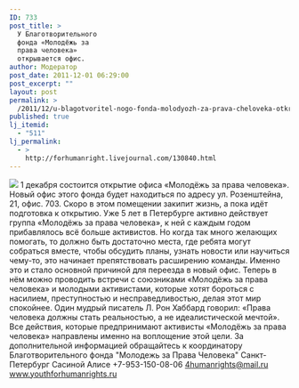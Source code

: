 ```yaml
---
ID: 733
post_title: >
  У Благотворительного
  фонда «Молодёжь за
  права человека»
  открывается офис.
author: Модератор
post_date: 2011-12-01 06:29:00
post_excerpt: ""
layout: post
permalink: >
  /2011/12/u-blagotvoritel-nogo-fonda-molodyozh-za-prava-cheloveka-otkry-vaetsya-ofis.html
published: true
lj_itemid:
  - "511"
lj_permalink:
  - >
    http://forhumanright.livejournal.com/130840.html
---
```

<img src="http://cs5338.vk.com/u132145096/132409092/x_5b26039f.jpg" /> 1 декабря состоится открытие офиса «Молодёжь за права человека». Новый офис этого фонда будет находиться по адресу ул. Розенштейна, 21, офис. 703. Скоро в этом помещении закипит жизнь, а пока идёт подготовка к открытию.
Уже 5 лет в Петербурге активно действует группа «Молодёжь за права человека», к ней с каждым годом прибавлялось всё больше активистов. Но когда так много желающих помогать, то должно быть достаточно места, где ребята могут собраться вместе, чтобы обсудить планы, узнать новости или научиться чему-то, это начинает препятствовать расширению команды. Именно это и стало основной причиной для переезда в новый офис. Теперь в нём можно проводить встречи с союзниками «Молодёжь за права человека» и молодыми активистами, которые хотят бороться с насилием, преступностью и несправедливостью, делая этот мир спокойнее.
Один мудрый писатель Л. Рон Хаббард говорил: «Права человека должны стать реальностью, а не идеалистической мечтой». Все действия, которые предпринимают активисты «Молодёжь за права человека» направлены именно на воплощение этой цели.
За дополнительной информацией обращайтесь к координатору
Благотворительного фонда
"Молодежь за Права Человека" Санкт-Петербург 
Сасиной Алисе 
+7-953-150-08-06 
4humanrights@mail.ru
www.youthforhumanrights.ru